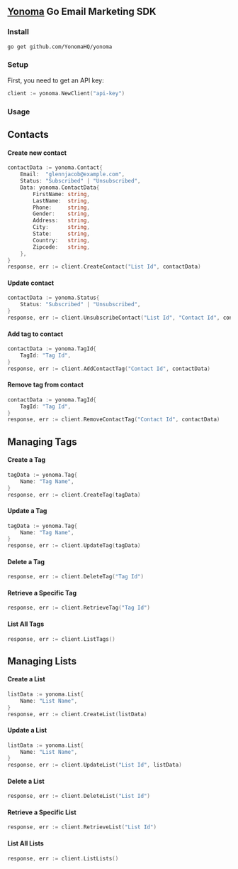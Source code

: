 ## [Yonoma](https://yonoma.io/) Go Email Marketing SDK
### Install
```bash
go get github.com/YonomaHQ/yonoma
```
### Setup
First, you need to get an API key:
```go
client := yonoma.NewClient("api-key") 
```
### Usage
## Contacts
#### Create new contact
```go
contactData := yonoma.Contact{
    Email:  "glennjacob@example.com",
    Status: "Subscribed" | "Unsubscribed",
    Data: yonoma.ContactData{
        FirstName: string,
        LastName:  string,
        Phone:     string,
        Gender:    string,
        Address:   string,
        City:      string,
        State:     string,
        Country:   string,
        Zipcode:   string,
    },
}
response, err := client.CreateContact("List Id", contactData) 
```
#### Update contact
```go
contactData := yonoma.Status{
	Status: "Subscribed" | "Unsubscribed",
}
response, err := client.UnsubscribeContact("List Id", "Contact Id", contactData)
```
#### Add tag to contact
```go
contactData := yonoma.TagId{
	TagId: "Tag Id",
}
response, err := client.AddContactTag("Contact Id", contactData)
```
#### Remove tag from contact
```go
contactData := yonoma.TagId{
	TagId: "Tag Id",
}
response, err := client.RemoveContactTag("Contact Id", contactData)

```
## Managing Tags
#### Create a Tag
```go
tagData := yonoma.Tag{
	Name: "Tag Name",
}
response, err := client.CreateTag(tagData)
```
#### Update a Tag
```go
tagData := yonoma.Tag{
	Name: "Tag Name",
}
response, err := client.UpdateTag(tagData)
```
#### Delete a Tag
```go
response, err := client.DeleteTag("Tag Id")
```
#### Retrieve a Specific Tag
```go
response, err := client.RetrieveTag("Tag Id")
```
#### List All Tags
```go
response, err := client.ListTags()
```
## Managing Lists
#### Create a List
```go
listData := yonoma.List{
	Name: "List Name",
}
response, err := client.CreateList(listData)

```
#### Update a List
```go
listData := yonoma.List{
	Name: "List Name",
}
response, err := client.UpdateList("List Id", listData)
```
#### Delete a List
```go
response, err := client.DeleteList("List Id")
```
#### Retrieve a Specific List
```go
response, err := client.RetrieveList("List Id")
```
#### List All Lists
```go
response, err := client.ListLists()
```


